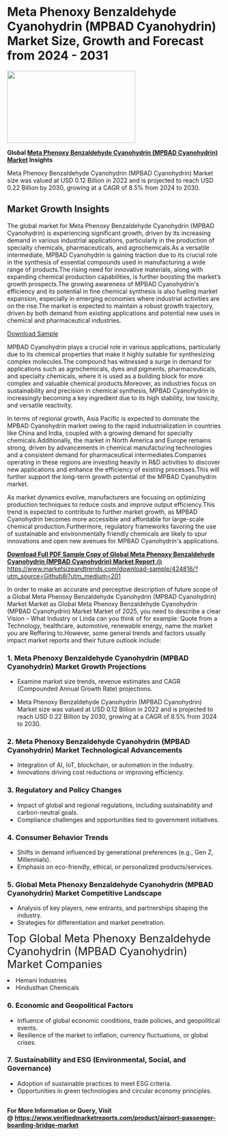 <H1>Meta Phenoxy Benzaldehyde Cyanohydrin (MPBAD Cyanohydrin) Market Size, Growth and Forecast from 2024 - 2031</H1><img class="aligncenter size-medium wp-image-584254" src="https://thirdeyenews.in/wp-content/uploads/2024/09/Global-Market-Research-300x168.jpeg" alt="" width="300" height="168" /><p><strong>Global&nbsp;<a href="https://www.marketsizeandtrends.com/download-sample/424816/?utm_source=Github8j?utm_medium=201">Meta Phenoxy Benzaldehyde Cyanohydrin (MPBAD Cyanohydrin) Market</a> Insights</strong></p><p>Meta Phenoxy Benzaldehyde Cyanohydrin (MPBAD Cyanohydrin) Market size was valued at USD 0.12 Billion in 2022 and is projected to reach USD 0.22 Billion by 2030, growing at a CAGR of 8.5% from 2024 to 2030.</p><p><h2>Market Growth Insights</h2> <p>The global market for Meta Phenoxy Benzaldehyde Cyanohydrin (MPBAD Cyanohydrin) is experiencing significant growth, driven by its increasing demand in various industrial applications, particularly in the production of specialty chemicals, pharmaceuticals, and agrochemicals.As a versatile intermediate, MPBAD Cyanohydrin is gaining traction due to its crucial role in the synthesis of essential compounds used in manufacturing a wide range of products.The rising need for innovative materials, along with expanding chemical production capabilities, is further boosting the market’s growth prospects.The growing awareness of MPBAD Cyanohydrin's efficiency and its potential in fine chemical synthesis is also fueling market expansion, especially in emerging economies where industrial activities are on the rise.The market is expected to maintain a robust growth trajectory, driven by both demand from existing applications and potential new uses in chemical and pharmaceutical industries.</p> <p><a href="#">Download Sample</a></p> <p>MPBAD Cyanohydrin plays a crucial role in various applications, particularly due to its chemical properties that make it highly suitable for synthesizing complex molecules.The compound has witnessed a surge in demand for applications such as agrochemicals, dyes and pigments, pharmaceuticals, and specialty chemicals, where it is used as a building block for more complex and valuable chemical products.Moreover, as industries focus on sustainability and precision in chemical synthesis, MPBAD Cyanohydrin is increasingly becoming a key ingredient due to its high stability, low toxicity, and versatile reactivity.</p> <p>In terms of regional growth, Asia Pacific is expected to dominate the MPBAD Cyanohydrin market owing to the rapid industrialization in countries like China and India, coupled with a growing demand for specialty chemicals.Additionally, the market in North America and Europe remains strong, driven by advancements in chemical manufacturing technologies and a consistent demand for pharmaceutical intermediates.Companies operating in these regions are investing heavily in R&D activities to discover new applications and enhance the efficiency of existing processes.This will further support the long-term growth potential of the MPBAD Cyanohydrin market.</p> <p>As market dynamics evolve, manufacturers are focusing on optimizing production techniques to reduce costs and improve output efficiency.This trend is expected to contribute to further market growth, as MPBAD Cyanohydrin becomes more accessible and affordable for large-scale chemical production.Furthermore, regulatory frameworks favoring the use of sustainable and environmentally friendly chemicals are likely to spur innovations and open new avenues for MPBAD Cyanohydrin's applications.</p> <p><a href="#"></p><p><span class=""><strong>Download Full PDF Sample Copy of Global Meta Phenoxy Benzaldehyde Cyanohydrin (MPBAD Cyanohydrin) Market Report</strong> @ <a href="https://www.marketsizeandtrends.com/download-sample/424816/?utm_source=Github8j?utm_medium=201" target="_blank">https://www.marketsizeandtrends.com/download-sample/424816/?utm_source=Github8j?utm_medium=201</a></span></p><p>In order to make an accurate and perceptive description of future scope of a Global&nbsp;Meta Phenoxy Benzaldehyde Cyanohydrin (MPBAD Cyanohydrin) Market Market as Global&nbsp;Meta Phenoxy Benzaldehyde Cyanohydrin (MPBAD Cyanohydrin) Market Market of 2025, you need to describe a clear Vision &ndash; What Industry or Linda can you think of for example: Quote from a Technology, healthcare, automotive, renewable energy, name the market you are Reffering to.However, some general trends and factors usually impact market reports and their future outlook include:</p><h3>1.&nbsp;<strong>Meta Phenoxy Benzaldehyde Cyanohydrin (MPBAD Cyanohydrin) Market Growth Projections</strong></h3><ul><li>Examine market size trends, revenue estimates and CAGR (Compounded Annual Growth Rate) projections.</li><li><p>Meta Phenoxy Benzaldehyde Cyanohydrin (MPBAD Cyanohydrin) Market size was valued at USD 0.12 Billion in 2022 and is projected to reach USD 0.22 Billion by 2030, growing at a CAGR of 8.5% from 2024 to 2030.</p></li></ul><h3>2.&nbsp;<strong>Meta Phenoxy Benzaldehyde Cyanohydrin (MPBAD Cyanohydrin) Market Technological Advancements</strong></h3><ul><li>Integration of AI, IoT, blockchain, or automation in the industry.</li><li>Innovations driving cost reductions or improving efficiency.</li></ul><h3>3.&nbsp;<strong>Regulatory and Policy Changes</strong></h3><ul><li>Impact of global and regional regulations, including sustainability and carbon-neutral goals.</li><li>Compliance challenges and opportunities tied to government initiatives.</li></ul><h3>4.&nbsp;<strong>Consumer Behavior Trends</strong></h3><ul><li>Shifts in demand influenced by generational preferences (e.g., Gen Z, Millennials).</li><li>Emphasis on eco-friendly, ethical, or personalized products/services.</li></ul><h3>5.&nbsp;<strong>Global Meta Phenoxy Benzaldehyde Cyanohydrin (MPBAD Cyanohydrin) Market Competitive Landscape</strong></h3><ul><li>Analysis of key players, new entrants, and partnerships shaping the industry.</li><li>Strategies for differentiation and market penetration.</li></ul><p data-pm-slice="1 1 []"><span style="color: inherit; font-family: inherit; font-size: 25px;">Top Global Meta Phenoxy Benzaldehyde Cyanohydrin (MPBAD Cyanohydrin) Market Companies</span></p><div class="" data-test-id=""><p><li>Hemani Industries</li><li> Hindusthan Chemicals</li></p></div><h3>6.&nbsp;<strong>Economic and Geopolitical Factors</strong></h3><ul><li>Influence of global economic conditions, trade policies, and geopolitical events.</li><li>Resilience of the market to inflation, currency fluctuations, or global crises.</li></ul><h3>7.&nbsp;<strong>Sustainability and ESG (Environmental, Social, and Governance)</strong></h3><ul><li>Adoption of sustainable practices to meet ESG criteria.</li><li>Opportunities in green technologies and circular economy principles.</li></ul><h2><strong style="font-size: 14px;">For More Information or Query, Visit @&nbsp;</strong><a style="background-color: #ffffff; font-size: 14px;" href="https://www.marketsizeandtrends.com/report/meta-phenoxy-benzaldehyde-cyanohydrin-mpbad-cyanohydrin-market/" target="_blank">https://www.verifiedmarketreports.com/product/airport-passenger-boarding-bridge-market</a></h2>